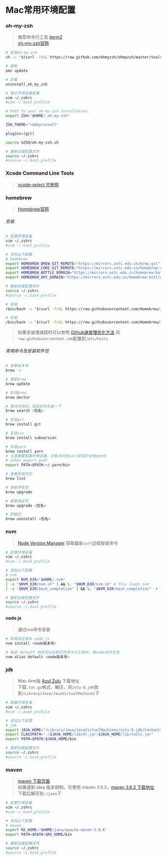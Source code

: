 # Mac常用环境配置

### oh-my-zsh

> 推荐命令行工具 [iterm2](https://iterm2.com/)  
> [oh-my-zsh官网](https://ohmyz.sh/)  

```bash
# 安装oh-my-zsh
sh -c "$(curl -fsSL https://raw.github.com/ohmyzsh/ohmyzsh/master/tools/install.sh)"

# 更新
omz update

# 卸载
uninstall_oh_my_zsh
```

```bash
# 相关环境变量配置
vim ~/.zshrc
#vim ~/.bash_profile

# Path to your oh-my-zsh installation.
export ZSH="$HOME/.oh-my-zsh"

ZSH_THEME="robbyrussell"

plugins=(git)

source $ZSH/oh-my-zsh.sh

# 重新加载配置文件
source ~/.zshrc
#source ~/.bash_profile
```

### Xcode Command Line Tools

> [xcode-select 可参照](https://github.com/nodejs/node-gyp/blob/main/macOS_Catalina.md#i-did-all-that-and-the-acid-test-still-does-not-pass--)  

### homebrew

> [Homebrew官网](https://brew.sh/index_zh-cn)  

###### 安装

```bash
# 配置环境变量
vim ~/.zshrc
#vim ~/.bash_profile

# 添加以下配置
# homebrew
export HOMEBREW_BREW_GIT_REMOTE="https://mirrors.ustc.edu.cn/brew.git"
export HOMEBREW_CORE_GIT_REMOTE="https://mirrors.ustc.edu.cn/homebrew-core.git"
export HOMEBREW_BOTTLE_DOMAIN="https://mirrors.ustc.edu.cn/homebrew-bottles"
export HOMEBREW_API_DOMAIN="https://mirrors.ustc.edu.cn/homebrew-bottles/api"

# 重新加载配置文件
source ~/.zshrc
#source ~/.bash_profile
```

```bash
# 安装
/bin/bash -c "$(curl -fsSL https://raw.githubusercontent.com/Homebrew/install/master/install.sh)"

# 卸载
/bin/bash -c "$(curl -fsSL https://raw.githubusercontent.com/Homebrew/install/HEAD/uninstall.sh)"
```

> 如果安装慢或超时可以参照 [Github速度慢优化方法](../git-svn/git.md#github速度慢优化方法) 将```raw.githubusercontent.com```配置到```/etc/hosts```  

###### 常用命令及安装软件包

```bash
# 查看版本号
brew -v

# 更新brew
brew update

# 检测brew
brew doctor

# 查询可用包，安装前可先查一下
brew search <包名>

# 安装git
brew install git

# 安装svn
brew install subversion

# 安装yarn
brew install yarn
# 注意需要配置环境变量，才能访问到yarn安装的全局npm包
# other export path
export PATH=$PATH:~/.yarn/bin

# 查看安装的包
brew list

# 更新所有包
brew upgrade

# 更新指定包
brew upgrade <包名>

# 卸载包
brew uninstall <包名>
```

### nvm

> [Node Version Manager](https://github.com/nvm-sh/nvm) 获取最新```curl```远程安装命令  

```bash
# 配置环境变量
vim ~/.zshrc
#vim ~/.bash_profile

# 添加以下配置
# nvm
export NVM_DIR="$HOME/.nvm"
[ -s "$NVM_DIR/nvm.sh" ] && \. "$NVM_DIR/nvm.sh" # This loads nvm
[ -s "$NVM_DIR/bash_completion" ] && \. "$NVM_DIR/bash_completion"  # This loads nvm bash_completion

# 重新加载配置文件
source ~/.zshrc
#source ~/.bash_profile
```

#### node.js

> 通过```nvm```命令安装  

```bash
# 安装指定版本 node.js
nvm install <node版本号>

# 指定 default 别名可以在新打开命令行工具时，使node命令生效
nvm alias default <node版本号>
```

### jdk

> Mac Arm版 [Azul Zulu](https://www.azul.com/downloads/?version=java-8-lts&os=macos&architecture=arm-64-bit&package=jdk) 下载地址  
> 下载```.tar.gz```格式，解压，将```zulu-8.jdk```放到```/Library/Java/JavaVirtualMachines```下  

```bash
# 配置环境变量
vim ~/.zshrc
#vim ~/.bash_profile

# 添加以下配置
# jdk
export JAVA_HOME="/Library/Java/JavaVirtualMachines/zulu-8.jdk/Contents/Home"
export CLASSPATH=".:$JAVA_HOME/lib/dt.jar:$JAVA_HOME/lib/tools.jar"
export PATH=$PATH:$JAVA_HOME/bin

# 重新加载配置文件
source ~/.zshrc
#source ~/.bash_profile
```

### maven

> [maven 下载页面](https://maven.apache.org/download.cgi)  
> 如果遇到 idea 版本限制，可使用 maven 3.6.3，[maven 3.6.3 下载地址](https://dlcdn.apache.org/maven/maven-3/3.6.3/binaries/apache-maven-3.6.3-bin.tar.gz)  
> 下载后解压到```~/java```下  

```bash
# 配置环境变量
vim ~/.zshrc
#vim ~/.bash_profile

# 添加以下配置
# maven
export M2_HOME="$HOME/java/apache-maven-3.8.6"
export PATH=$PATH:$M2_HOME/bin

# 重新加载配置文件
source ~/.zshrc
#source ~/.bash_profile
```
